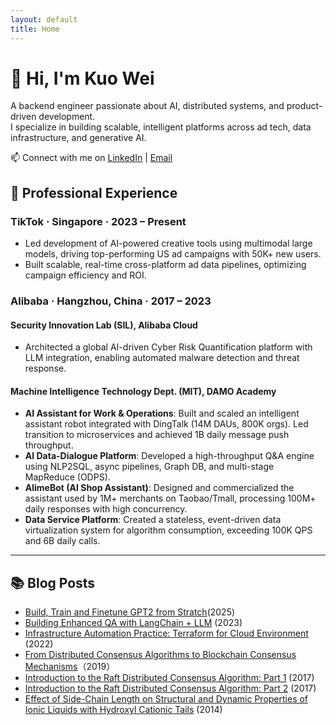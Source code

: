 ```yaml
---
layout: default
title: Home
---
```


# 👋 Hi, I'm Kuo Wei

A backend engineer passionate about AI, distributed systems, and product-driven development.  
I specialize in building scalable, intelligent platforms across ad tech, data infrastructure, and generative AI.

📫 Connect with me on [LinkedIn](https://www.linkedin.com/in/weikuo0506/) | [Email](mailto:WEIKUO0506@gmail.com)

## 💼 Professional Experience

### TikTok · Singapore · 2023 – Present

- Led development of AI-powered creative tools using multimodal large models, driving top-performing US ad campaigns with 50K+ new users.
- Built scalable, real-time cross-platform ad data pipelines, optimizing campaign efficiency and ROI.


### Alibaba · Hangzhou, China · 2017 – 2023

#### Security Innovation Lab (SIL), Alibaba Cloud

- Architected a global AI-driven Cyber Risk Quantification platform with LLM integration, enabling automated malware detection and threat response.

#### Machine Intelligence Technology Dept. (MIT), DAMO Academy

- **AI Assistant for Work & Operations**: Built and scaled an intelligent assistant robot integrated with DingTalk (14M DAUs, 800K orgs). Led transition to microservices and achieved 1B daily message push throughput.
- **AI Data-Dialogue Platform**: Developed a high-throughput Q&A engine using NLP2SQL, async pipelines, Graph DB, and multi-stage MapReduce (ODPS).
- **AlimeBot (AI Shop Assistant)**: Designed and commercialized the assistant used by 1M+ merchants on Taobao/Tmall, processing 100M+ daily responses with high concurrency.
- **Data Service Platform**: Created a stateless, event-driven data virtualization system for algorithm consumption, exceeding 100K QPS and 6B daily calls.

---

## 📚 Blog Posts
- [Build, Train and Finetune GPT2 from Stratch](https://weikuo0506.github.io/posts/HandcraftedLLM/GPT2-Series/)(2025)
- [Building Enhanced QA with LangChain + LLM](https://developer.aliyun.com/article/1246744) (2023)
- [Infrastructure Automation Practice: Terraform for Cloud Environment](https://developer.aliyun.com/article/1050123) (2022)
- [From Distributed Consensus Algorithms to Blockchain Consensus Mechanisms](https://www.alibabacloud.com/blog/from-distributed-consensus-algorithms-to-the-blockchain-consensus-mechanism_595315)（2019）
- [Introduction to the Raft Distributed Consensus Algorithm: Part 1](https://developer.aliyun.com/article/675031) (2017)
- [Introduction to the Raft Distributed Consensus Algorithm: Part 2](https://developer.aliyun.com/article/675030) (2017)
- [Effect of Side-Chain Length on Structural and Dynamic Properties of Ionic Liquids with Hydroxyl Cationic Tails](https://pubs.acs.org/doi/abs/10.1021/jp410168t) (2014)
